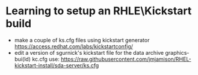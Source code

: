 # Learning to setup an RHLE\Kickstart build

- make a couple of ks.cfg files using kickstart generator <https://access.redhat.com/labs/kickstartconfig/>  
- edit a version of sgurnick's kickstart file for the data archive
graphics-bui(ld) kc.cfg use: https://raw.githubusercontent.com/jmjamison/RHEL-kickstart-install/sda-server/ks.cfg



```
